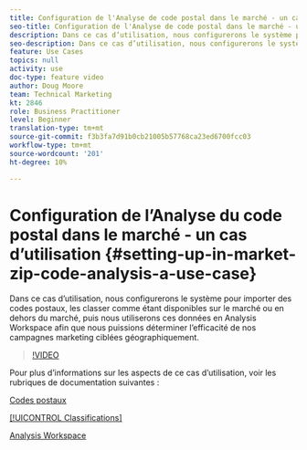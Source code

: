 ```yaml
---
title: Configuration de l'Analyse de code postal dans le marché - un cas d'utilisation
seo-title: Configuration de l'Analyse de code postal dans le marché - un cas d'utilisation
description: Dans ce cas d’utilisation, nous configurerons le système pour importer des codes postaux, les classer comme étant disponibles sur le marché ou en dehors du marché, puis nous utiliserons ces données en Analysis Workspace afin que nous puissions déterminer l’efficacité de nos campagnes marketing ciblées géographiquement.
seo-description: Dans ce cas d’utilisation, nous configurerons le système pour importer des codes postaux, les classer comme étant disponibles sur le marché ou en dehors du marché, puis nous utiliserons ces données en Analysis Workspace afin que nous puissions déterminer l’efficacité de nos campagnes marketing ciblées géographiquement.
feature: Use Cases
topics: null
activity: use
doc-type: feature video
author: Doug Moore
team: Technical Marketing
kt: 2846
role: Business Practitioner
level: Beginner
translation-type: tm+mt
source-git-commit: f3b3fa7d91b0cb21005b57768ca23ed6700fcc03
workflow-type: tm+mt
source-wordcount: '201'
ht-degree: 10%

---
```



# Configuration de l’Analyse du code postal dans le marché - un cas d’utilisation {#setting-up-in-market-zip-code-analysis-a-use-case}

Dans ce cas d’utilisation, nous configurerons le système pour importer des codes postaux, les classer comme étant disponibles sur le marché ou en dehors du marché, puis nous utiliserons ces données en Analysis Workspace afin que nous puissions déterminer l’efficacité de nos campagnes marketing ciblées géographiquement.

>[!VIDEO](https://video.tv.adobe.com/v/27052/?quality=12)

Pour plus d’informations sur les aspects de ce cas d’utilisation, voir les rubriques de documentation suivantes :

[Codes postaux](https://marketing.adobe.com/resources/help/en_US/reference/reports_zip.html)

[[!UICONTROL Classifications]](https://marketing.adobe.com/resources/help/fr_FR/reference/classifications.html)

[Analysis Workspace](https://marketing.adobe.com/resources/help/fr_FR/analytics/analysis-workspace/analysis-workspace-features.html)
